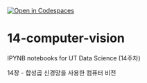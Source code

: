[![Open in Codespaces](https://classroom.github.com/assets/launch-codespace-2972f46106e565e64193e422d61a12cf1da4916b45550586e14ef0a7c637dd04.svg)](https://classroom.github.com/open-in-codespaces?assignment_repo_id=17442223)
# 14-computer-vision

IPYNB notebooks for UT Data Science (14주차)

14장 - 합성곱 신경망을 사용한 컴퓨터 비전
